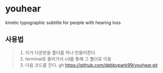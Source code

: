 # youhear
kinetic typographic subtitle for people with hearing loss

## 사용법
> 1. 이거 다운받을 폴더를 하나 만들어준다.
> 2. terminal로 들어가서 cd를 통해 그 폴더로 이동
> 3. 다음 코드를 친다.
>   git https://github.com/debbypark99/youhear.git
>   
